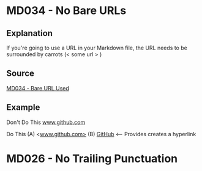# MD034 - No Bare URLs

## Explanation

If you're going to use a URL in your Markdown file, the URL needs to be surrounded by carrots (< some url > )

## Source

[MD034 - Bare URL Used](https://github.com/DavidAnson/markdownlint/blob/v0.23.1/doc/Rules.md#md034)

## Example

Don't Do This
www.github.com

Do This
(A) <www.github.com>
(B) [GitHub](www.github.com)  <-- Provides creates a hyperlink


# MD026 - No Trailing Punctuation

